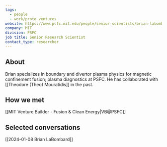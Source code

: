```yaml
---
tags:
  - people
  - work/proto_ventures
website: https://www.psfc.mit.edu/people/senior-scientists/brian-labombard
company: MIT
division: PSFC
job title: Senior Research Scientist
contact_type: researcher
---
```

## About
Brian specializes in boundary and divertor plasma physics for magnetic confinement fusion; plasma diagnostics at PSFC. He has collaborated with [[Theodore (Theo) Mouratidis]] in the past.

## How we met
[[MIT Venture Builder - Fusion & Clean Energy|VB@PSFC]]

## Selected conversations
[[2024-01-08 Brian LaBombard]]